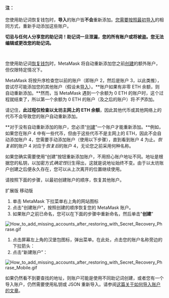
#### 注：


您使用助记词恢复钱包时，**导入**的账户皆**不会**重新添加。[您需要按照最初导入](https://support.metamask.io/hc/en-us/articles/360015489331)的相同方式，重新手动添加这些账户。



**切忌与任何人分享您的助记词！助记词一旦泄漏，您的所有账户或将被盗。您无法编辑或更改您的助记词。**


 


您使用助记词[恢复钱包](https://support.metamask.io/hc/en-us/articles/360015289612-How-to-restore-your-MetaMask-account-from-Seed-Phrase-Secret-Recovery-Phrase)时，MetaMask 将自动重新添加您之前[创建](https://support.metamask.io/hc/en-us/articles/360015289452)的额外账户，但仅限特定情况下。


MetaMask 将按升序检查您以前的账户（即账户 2，然后是账户 3，以此类推），尝试尽可能添加您的其他账户（假设未[导入](https://support.metamask.io/hc/en-us/articles/360015289932)）。**账户如果有非零 ETH 余额，则自动重新添加。**然而，当 MetaMask 遇到一个余额为 0 ETH 的账户时，这个过程就结束了，所以第一个余额为 0 ETH 的账户（及之后的账户）将*不予*添加。


请记住，**此过程仅检查以太坊主网上的 ETH 余额**，因此其他代币或其他网络上的代币不会导致您的账户自动重新添加。


**对于没有自动重新添加的账户，您必须“[创建](https://support.metamask.io/hc/en-us/articles/360015289452)”一个账户才能重新添加。**例如，如果您在账户 4 中有一些代币，但由于这些代币不是主网上的 ETH，因此不会自动添加账户 4，您需要手动添加账户（使用以下步骤），直到看到账户 4 为止。*恢复前*的账户 4 对应于*恢复后*的账户 4，无论您之前采用何种名称。


如果您确实需要使用“创建”按钮重新添加账户，不用担心账户地址不同。地址是根据您的私钥，以加密方式*确定性*衍生得出，这就是说地址始终不变。由于以太坊账户创建之后便永久存在，您可以从上次离开的位置继续使用。


请按照下面的步骤，以最初创建账户的顺序，恢复其他账户。




扩展版 移动版


1. 单击 MetaMask 下拉菜单右上角的网站图标
2. 点击"创建账户"，按照创建的顺序恢复您的 MetaMask 账户。
3. 如果账户之前已命名，您可以在下面的步骤中重新命名，然后单击"**创建**”


![How_to_add_missing_accounts_after_restoring_with_Secret_Recovery_Phrase.gif](https://support.metamask.io/hc/article_attachments/9026739981083/How_to_add_missing_accounts_after_restoring_with_Secret_Recovery_Phrase.gif)




1. 点击屏幕左上角的汉堡包图标，弹出菜单。在此处，点击您的账户名称旁边的下拉箭头：
2. 点击“新建账户”：


![How_to_add_missing_accounts_after_restoring_with_Secret_Recovery_Phrase_Mobile.gif](https://support.metamask.io/hc/article_attachments/9027058464027/How_to_add_missing_accounts_after_restoring_with_Secret_Recovery_Phrase_Mobile.gif)




如果仍然看不到要查找的地址，则账户可能是使用不同助记词创建，或者您有一个导入账户，仍然需要使用私钥或 JSON 重新导入。请参阅[这篇关于如何导入账户的文章](https://support.metamask.io/hc/en-us/articles/360015489331-Importing-an-Account)。

